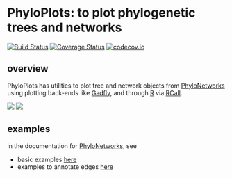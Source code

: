 # PhyloPlots: to plot phylogenetic trees and networks

[![Build Status](https://travis-ci.org/cecileane/PhyloPlots.jl.svg?branch=master)](https://travis-ci.org/cecileane/PhyloPlots.jl)
[![Coverage Status](https://coveralls.io/repos/cecileane/PhyloPlots.jl/badge.svg?branch=master&service=github)](https://coveralls.io/github/cecileane/PhyloPlots.jl?branch=master)
[![codecov.io](http://codecov.io/github/cecileane/PhyloPlots.jl/coverage.svg?branch=master)](http://codecov.io/github/cecileane/PhyloPlots.jl?branch=master)

## overview

PhyloPlots has utilities to plot tree and network objects
from [PhyloNetworks](https://github.com/crsl4/PhyloNetworks.jl)
using plotting back-ends like [Gadfly](http://gadflyjl.org/stable/),
and through [R](https://www.r-project.org)
via [RCall](https://github.com/JuliaInterop/RCall.jl).

[![](https://img.shields.io/badge/docs-stable-blue.svg)](https://cecileane.github.io/PhyloPlots.jl/stable)
[![](https://img.shields.io/badge/docs-dev-blue.svg)](https://cecileane.github.io/PhyloPlots.jl/dev)

## examples

in the documentation for [PhyloNetworks](http://crsl4.github.io/PhyloNetworks.jl/latest/), see
- basic examples
  [here](http://crsl4.github.io/PhyloNetworks.jl/latest/man/snaq_plot/#Network-Visualization-1)
- examples to annotate edges
  [here](http://crsl4.github.io/PhyloNetworks.jl/latest/man/bootstrap/#support-for-tree-edges)
